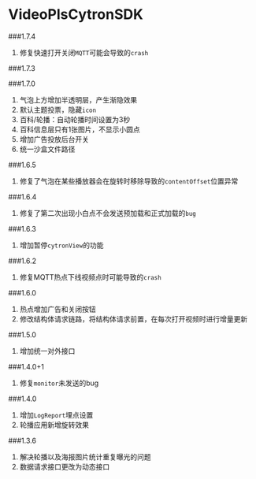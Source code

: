 # VideoPlsCytronSDK

###1.7.4
1. 修复快速打开关闭`MQTT`可能会导致的`crash`

###1.7.3

###1.7.0
1. 气泡上方增加半透明层，产生渐隐效果
2. 默认主题投票，隐藏`icon`
3. 百科/轮播：自动轮播时间设置为3秒
4. 百科信息层只有1张图片，不显示小圆点
5. 增加广告投放后台开关
6. 统一沙盒文件路径

###1.6.5
1. 修复了气泡在某些播放器会在旋转时移除导致的`contentOffset`位置异常

###1.6.4
1. 修复了第二次出现小白点不会发送预加载和正式加载的`bug`

###1.6.3
1. 增加暂停`cytronView`的功能

###1.6.2
1. 修复MQTT热点下线视频点时可能导致的`crash`

###1.6.0
1. 热点增加广告和关闭按钮
2. 修改结构体请求链路，将结构体请求前置，在每次打开视频时进行增量更新

###1.5.0
1. 增加统一对外接口

###1.4.0+1
1. 修复`monitor`未发送的bug

###1.4.0
1. 增加`LogReport`埋点设置
2. 轮播应用新增旋转效果

###1.3.6
1. 解决轮播以及海报图片统计重复曝光的问题
2. 数据请求接口更改为动态接口
